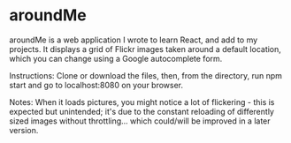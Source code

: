 # aroundMe

aroundMe is a web application I wrote to learn React, and add to my projects. It displays a grid of Flickr images taken around a default location, which you can change using a Google autocomplete form.


Instructions: Clone or download the files, then, from the directory, run npm start and go to localhost:8080 on your browser.

Notes: When it loads pictures, you might notice a lot of flickering - this is expected but unintended; it's due to the constant reloading of differently sized images without throttling... which could/will be improved in a later version.
